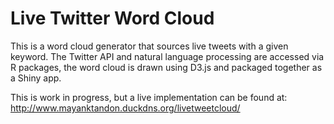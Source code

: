 # Live Twitter Word Cloud
This is a word cloud generator that sources live tweets with a given keyword.  The Twitter API and natural language processing are accessed via R packages, the word cloud is drawn using D3.js and packaged together as a Shiny app.

This is work in progress, but a live implementation can be found at: http://www.mayanktandon.duckdns.org/livetweetcloud/
